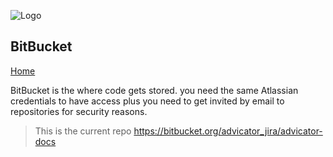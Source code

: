 ![Logo](../media/png/greybeard_header.png)

## BitBucket

[Home](../../README.md)

BitBucket is the where code gets stored. you need the same Atlassian credentials to have access plus you need to get invited by email to repositories for security reasons.

> This is the current repo https://bitbucket.org/advicator_jira/advicator-docs
